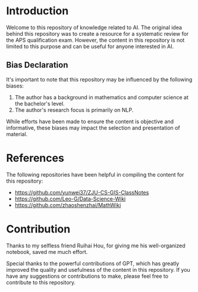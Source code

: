

# Introduction

Welcome to this repository of knowledge related to AI. The original idea behind this repository was to create a resource for a systematic review for the APS qualification exam. However, the content in this repository is not limited to this purpose and can be useful for anyone interested in AI.

## Bias Declaration

It's important to note that this repository may be influenced by the following biases:

1. The author has a background in mathematics and computer science at the bachelor's level.
2. The author's research focus is primarily on NLP.

While efforts have been made to ensure the content is objective and informative, these biases may impact the selection and presentation of material.

# References

The following repositories have been helpful in compiling the content for this repository:

- https://github.com/yunwei37/ZJU-CS-GIS-ClassNotes
- https://github.com/Leo-G/Data-Science-Wiki
- https://github.com/zhaoshenzhai/MathWiki

# Contribution

Thanks to my selfless friend Ruihai Hou, for giving me his well-organized notebook, saved me much effort.

Special thanks to the powerful contributions of GPT, which has greatly improved the quality and usefulness of the content in this repository. If you have any suggestions or contributions to make, please feel free to contribute to this repository.